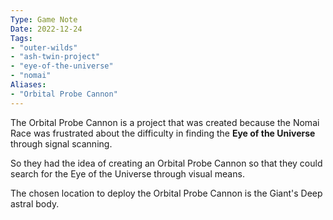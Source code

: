 ```yaml
---
Type: Game Note
Date: 2022-12-24
Tags:
- "outer-wilds"
- "ash-twin-project"
- "eye-of-the-universe"
- "nomai"
Aliases:
- "Orbital Probe Cannon"
---
```


The Orbital Probe Cannon is a project that was created because the Nomai Race was frustrated about the difficulty in finding the **Eye of the Universe** through signal scanning.

So they had the idea of creating an Orbital Probe Cannon so that they could search for the Eye of the Universe through visual means.

The chosen location to deploy the Orbital Probe Cannon is the Giant's Deep astral body.
